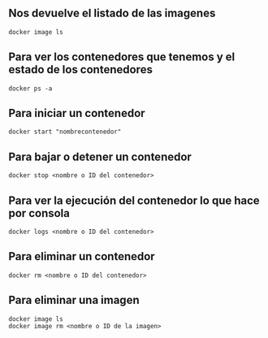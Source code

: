 ## Nos devuelve el listado de las imagenes

```shell
docker image ls
```

## Para ver los contenedores que tenemos y el estado de los contenedores

```shell
docker ps -a
```

## Para iniciar un contenedor

```shell
docker start "nombrecontenedor"
```

## Para bajar o detener un contenedor 

```shell
docker stop <nombre o ID del contenedor>
```

## Para ver la ejecución del contenedor lo que hace por consola

```shell
docker logs <nombre o ID del contenedor>
```

## Para eliminar un contenedor

```shell
docker rm <nombre o ID del contenedor>
```

## Para eliminar una imagen

```shell
docker image ls
docker image rm <nombre o ID de la imagen>
```
